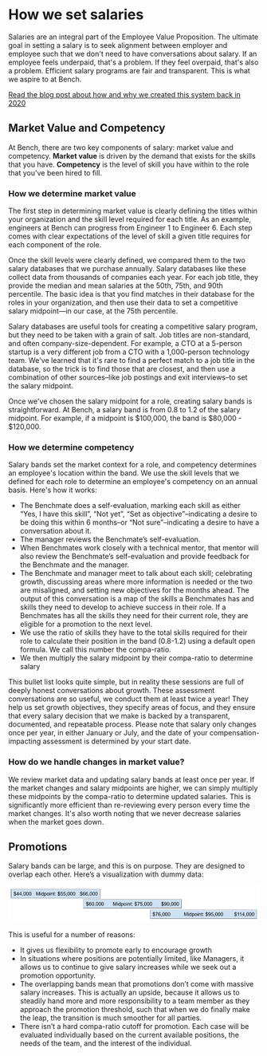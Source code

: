# How we set salaries

Salaries are an integral part of the Employee Value Proposition. The ultimate goal in setting a salary is to seek alignment between employer and employee such that we don't need to have conversations about salary. If an employee feels underpaid, that's a problem. If they feel overpaid, that's also a problem. Efficient salary programs are fair and transparent. This is what we aspire to at Bench.

[Read the blog post about how and why we created this system back in 2020](https://medium.com/lifeatbench/we-built-a-tool-to-help-us-foster-growth-in-our-engineers-45879e4a9892)

## Market Value and Competency

At Bench, there are two key components of salary: market value and competency. **Market value** is driven by the demand that exists for the skills that you have. **Competency** is the level of skill you have within to the role that you've been hired to fill.

### How we determine market value

The first step in determining market value is clearly defining the titles within your organization and the skill level required for each title. As an example, engineers at Bench can progress from Engineer 1 to Engineer 6. Each step comes with clear expectations of the level of skill a given title requires for each component of the role. 

Once the skill levels were clearly defined, we compared them to the two salary databases that we purchase annually. Salary databases like these collect data from thousands of companies each year. For each job title, they provide the median and mean salaries at the 50th, 75th, and 90th percentile. The basic idea is that you find matches in their database for the roles in your organization, and then use their data to set a competitive salary midpoint—in our case, at the 75th percentile.

Salary databases are useful tools for creating a competitive salary program, but they need to be taken with a grain of salt. Job titles are non-standard, and often company-size-dependent. For example, a CTO at a 5-person startup is a very different job from a CTO with a 1,000-person technology team. We've learned that it's rare to find a perfect match to a job title in the database, so the trick is to find those that are closest, and then use a combination of other sources–like job postings and exit interviews–to set the salary midpoint.

Once we've chosen the salary midpoint for a role, creating salary bands is straightforward. At Bench, a salary band is from 0.8 to 1.2 of the salary midpoint. For example, if a midpoint is $100,000, the band is $80,000 - $120,000.

### How we determine competency

Salary bands set the market context for a role, and competency determines an employee's location within the band. We use the skill levels that we defined for each role to determine an employee's competency on an annual basis. Here's how it works: 

- The Benchmate does a self-evaluation, marking each skill as either “Yes, I have this skill”, “Not yet”, “Set as objective”–indicating a desire to be doing this within 6 months–or “Not sure”–indicating a desire to have a conversation about it.  
- The manager reviews the Benchmate’s self-evaluation. 
 - When Benchmates work closely with a technical mentor, that mentor will also review the Benchmate’s self-evaluation and provide feedback for the Benchmate and the manager.
 - The Benchmate and manager meet to talk about each skill; celebrating growth, discussing areas where more information is needed or the two are misaligned, and setting new objectives for the months ahead. The output of this conversation is a map of the skills a Benchmates has and skills they need to develop to achieve success in their role. If a Benchmates has all the skills they need for their current role, they are eligible for a promotion to the next level.
 - We use the ratio of skills they have to the total skills required for their role to calculate their position in the band (0.8-1.2) using a default open formula. We call this number the compa-ratio.
 - We then multiply the salary midpoint by their compa-ratio to determine salary

This bullet list looks quite simple, but in reality these sessions are full of deeply honest conversations about growth. These assessment conversations are so useful, we conduct them at least twice a year! They help us set growth objectives, they specify areas of focus, and they ensure that every salary decision that we make is backed by a transparent, documented, and repeatable process. Please note that salary only changes once per year, in either January or July, and the date of your compensation-impacting assessment is determined by your start date. 

### How do we handle changes in market value?

We review market data and updating salary bands at least once per year. If the market changes and salary midpoints are higher, we can simply multiply these midpoints by the compa-ratio to determine updated salaries. This is significantly more efficient than re-reviewing every person every time the market changes. It's also worth noting that we never decrease salaries when the market goes down.

## Promotions

Salary bands can be large, and this is on purpose. They are designed to overlap each other. Here’s a visualization with dummy data:

![Image of salary Bands](images/bands.png)

This is useful for a number of reasons:

- It gives us flexibility to promote early to encourage growth
- In situations where positions are potentially limited, like Managers, it allows us to continue to give salary increases while we seek out a promotion opportunity.
- The overlapping bands mean that promotions don’t come with massive salary increases. This is actually an upside, because it allows us to steadily hand more and more responsibility to a team member as they approach the promotion threshold, such that when we do finally make the leap, the transition is much smoother for all parties.
- There isn’t a hard compa-ratio cutoff for promotion. Each case will be evaluated individually based on the current available positions, the needs of the team, and the interest of the individual. 
